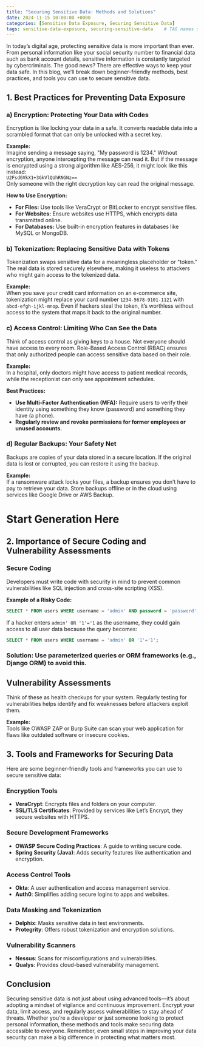 ```yaml
---
title: "Securing Sensitive Data: Methods and Solutions"
date: 2024-11-15 10:00:00 +0000
categories: [Sensitive Data Exposure, Securing Sensitive Data]
tags: sensitive-data-exposure, securing-sensitive-data    # TAG names should always be lowercase
---
```

In today’s digital age, protecting sensitive data is more important than ever. From personal information like your social security number to financial data such as bank account details, sensitive information is constantly targeted by cybercriminals. The good news? There are effective ways to keep your data safe. In this blog, we’ll break down beginner-friendly methods, best practices, and tools you can use to secure sensitive data.

## 1. Best Practices for Preventing Data Exposure

### a) Encryption: Protecting Your Data with Codes
Encryption is like locking your data in a safe. It converts readable data into a scrambled format that can only be unlocked with a secret key.

**Example:**  
Imagine sending a message saying, "My password is 1234." Without encryption, anyone intercepting the message can read it. But if the message is encrypted using a strong algorithm like AES-256, it might look like this instead:  
`U2FsdGVkX1+3GkVlQUhRNGNz==`  
Only someone with the right decryption key can read the original message.

**How to Use Encryption:**
- **For Files:** Use tools like VeraCrypt or BitLocker to encrypt sensitive files.
- **For Websites:** Ensure websites use HTTPS, which encrypts data transmitted online.
- **For Databases:** Use built-in encryption features in databases like MySQL or MongoDB.

### b) Tokenization: Replacing Sensitive Data with Tokens
Tokenization swaps sensitive data for a meaningless placeholder or "token." The real data is stored securely elsewhere, making it useless to attackers who might gain access to the tokenized data.

**Example:**  
When you save your credit card information on an e-commerce site, tokenization might replace your card number `1234-5678-9101-1121` with `abcd-efgh-ijkl-mnop`. Even if hackers steal the token, it’s worthless without access to the system that maps it back to the original number.

### c) Access Control: Limiting Who Can See the Data
Think of access control as giving keys to a house. Not everyone should have access to every room. Role-Based Access Control (RBAC) ensures that only authorized people can access sensitive data based on their role.

**Example:**  
In a hospital, only doctors might have access to patient medical records, while the receptionist can only see appointment schedules.

**Best Practices:**
- **Use Multi-Factor Authentication (MFA):** Require users to verify their identity using something they know (password) and something they have (a phone).
- **Regularly review and revoke permissions for former employees or unused accounts.**

### d) Regular Backups: Your Safety Net
Backups are copies of your data stored in a secure location. If the original data is lost or corrupted, you can restore it using the backup.

**Example:**  
If a ransomware attack locks your files, a backup ensures you don’t have to pay to retrieve your data. Store backups offline or in the cloud using services like Google Drive or AWS Backup.

# Start Generation Here
## 2. Importance of Secure Coding and Vulnerability Assessments

### Secure Coding
Developers must write code with security in mind to prevent common vulnerabilities like SQL injection and cross-site scripting (XSS).

**Example of a Risky Code:**
```sql
SELECT * FROM users WHERE username = 'admin' AND password = 'password';
```

If a hacker enters `admin' OR '1'='1` as the username, they could gain access to all user data because the query becomes:
```sql
SELECT * FROM users WHERE username = 'admin' OR '1'='1';
```
### Solution: Use parameterized queries or ORM frameworks (e.g., Django ORM) to avoid this.

## Vulnerability Assessments
Think of these as health checkups for your system. Regularly testing for vulnerabilities helps identify and fix weaknesses before attackers exploit them.

**Example:**  
Tools like OWASP ZAP or Burp Suite can scan your web application for flaws like outdated software or insecure cookies.

## 3. Tools and Frameworks for Securing Data
Here are some beginner-friendly tools and frameworks you can use to secure sensitive data:

### Encryption Tools
- **VeraCrypt**: Encrypts files and folders on your computer.
- **SSL/TLS Certificates**: Provided by services like Let’s Encrypt, they secure websites with HTTPS.

### Secure Development Frameworks
- **OWASP Secure Coding Practices**: A guide to writing secure code.
- **Spring Security (Java)**: Adds security features like authentication and encryption.

### Access Control Tools
- **Okta**: A user authentication and access management service.
- **Auth0**: Simplifies adding secure logins to apps and websites.

### Data Masking and Tokenization
- **Delphix**: Masks sensitive data in test environments.
- **Protegrity**: Offers robust tokenization and encryption solutions.

### Vulnerability Scanners
- **Nessus**: Scans for misconfigurations and vulnerabilities.
- **Qualys**: Provides cloud-based vulnerability management.

## Conclusion
Securing sensitive data is not just about using advanced tools—it’s about adopting a mindset of vigilance and continuous improvement. Encrypt your data, limit access, and regularly assess vulnerabilities to stay ahead of threats. Whether you’re a developer or just someone looking to protect personal information, these methods and tools make securing data accessible to everyone. Remember, even small steps in improving your data security can make a big difference in protecting what matters most.






